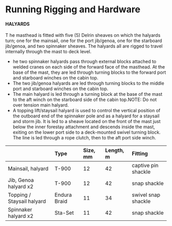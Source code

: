 # Running Rigging and Hardware

#### HALYARDS



T he masthead is fitted with five \(5\) Delrin sheaves on which the halyards turn; one for the mainsail, one for the port jib/genoa, one for the starboard jib/genoa, and two spinnaker sheaves. The halyards all are rigged to travel internally through the mast to deck level.

* he two spinnaker halyards pass through external blocks attached to welded cranes on each side of the forward face of the masthead. At the base of the mast, they are led through turning blocks to the forward port and starboard winches on the cabin top.
* The two jib/genoa halyards are led through turning blocks to the middle port and starboard winches on the cabin top.
* The main halyard is led through a turning block at the base of the mast to the aft winch on the starboard side of the cabin top.NOTE: Do not over tension main halyard.
* A topping lift/staysail halyard is used to control the vertical position of the outboard end of the spinnaker pole and as a halyard for a staysail and storm jib. It is led to a sheave located on the front of the mast just below the inner forestay attachment and descends inside the mast, exiting on the lower port side to a deck-mounted swivel turning block. The line is led through a rope clutch, then to the aft port side winch.

|  | Type | Size, mm | Length, m | Fitting |
| :--- | :--- | :--- | :--- | :--- |
| Mainsail, halyard | T-900 | 12 | 42 | captive pin shackle |
| Jib, Genoa halyard x2 | T-900 | 12 | 42 | snap shackle |
| Topping / Staysail halyard | Endura Braid | 11 | 34 | swivel snap shackle |
| Spinnaker halyard x2 | Sta-Set | 11 | 42 | snap shackle |

